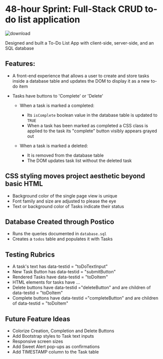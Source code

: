 # 48-hour Sprint: Full-Stack CRUD to-do list application
![download](https://github.com/user-attachments/assets/c3e6f25b-883f-4013-bb4b-468ac26784ed)

Designed and built a To-Do List App with client-side, server-side, and an SQL database

## Features:

* A front-end experience that allows a user to create and store tasks inside
  a database table and updates the DOM to display it as a new to-do item

* Tasks have buttons to 'Complete' or 'Delete'
  
  * When a task is marked a completed:
    * Its `isComplete` boolean value in the database table is updated to `TRUE`
    * When a task has been marked as completed a CSS class is applied to the task
      its "complete" button visibly appears grayed out

   * When a task is marked a deleted:
     * It is removed from the database table
     * The DOM updates task list without the deleted task

## CSS styling moves project aesthetic beyond basic HTML
  - Background color of the single page view is unique
  - Font family and size are adjusted to please the eye
  - Text or background color of Tasks indicate their status

## Database Created through Postico 
  - Runs the queries documented in `database.sql`
  - Creates a `todos` table and populates it with Tasks

## Testing Rubrics
  - A task's text has data-testid = "toDoTextInput"
  - New Task Button has data-testid = "submitButton"
  - Rendered Tasks have data-testid = "toDoItem"
  - HTML elements for tasks have <tr data-testid = "toDoItem">...</tr>
  - Delete buttons have data-testid ="deleteButton" and are children of data-testid = "toDoItem"
  - Complete buttons have data-testid ="completeButton" and are children of data-testid = "toDoItem"

## Future Feature Ideas
  - Colorize Creation, Completion and Delete Buttons
  - Add Bootstrap styles to Task text inputs 
  - Responsive screen sizes
  - Add Sweet Alert pop-ups as confirmations
  - Add TIMESTAMP column to the Task table
